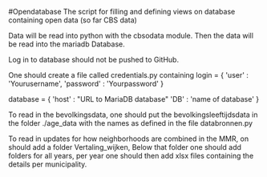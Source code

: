 #Opendatabase
The script for filling and defining views on database containing open data (so far CBS data)

Data will be read into python with the cbsodata module.
Then the data will be read into the mariadb Database.

Log in to database should not be pushed to GitHub.


One should create a file called credentials.py containing
login = {
    'user' : 'Yourusername',
    'password' : 'Yourpassword'
}

database = {
    'host' : "URL to MariaDB database"
    'DB' : 'name of database'
}

To read in the bevolkingsdata, one should put the bevolkingsleeftijdsdata in the folder ./age_data with the names as defined in the file databronnen.py

To read in updates for how neighborhoods are combined in the MMR, on should add a folder Vertaling_wijken, Below that folder one should add folders for all years, per year one should then add xlsx files containing the details per municipality. 




